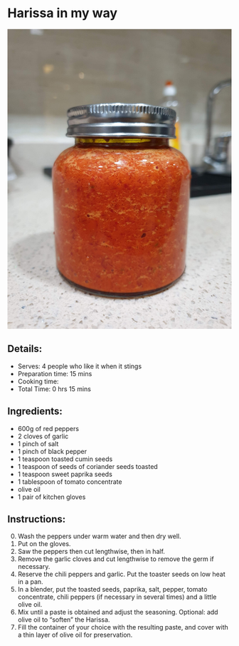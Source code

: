 # Harissa in my way

![Harissa in my way](https://github.com/anamorph/recettes/blob/master/photos/fr-harissa-a-ma-facon-01.jpg?raw=true)

## Details:
* Serves: 4 people who like it when it stings
* Preparation time: 15 mins
* Cooking time:
* Total Time: 0 hrs 15 mins

## Ingredients:
* 600g of red peppers
* 2 cloves of garlic
* 1 pinch of salt
* 1 pinch of black pepper
* 1 teaspoon toasted cumin seeds
* 1 teaspoon of seeds of coriander seeds toasted
* 1 teaspoon sweet paprika seeds
* 1 tablespoon of tomato concentrate
* olive oil
* 1 pair of kitchen gloves

## Instructions:
0. Wash the peppers under warm water and then dry well.
1. Put on the gloves.
2. Saw the peppers then cut lengthwise, then in half.
3. Remove the garlic cloves and cut lengthwise to remove the germ if necessary.
4. Reserve the chili peppers and garlic. Put the toaster seeds on low heat in a pan.
5. In a blender, put the toasted seeds, paprika, salt, pepper, tomato concentrate, chili peppers (if necessary in several times) and a little olive oil.
6. Mix until a paste is obtained and adjust the seasoning. Optional: add olive oil to “soften” the Harissa.
7. Fill the container of your choice with the resulting paste, and cover with a thin layer of olive oil for preservation.